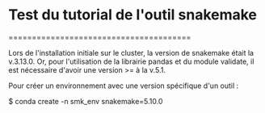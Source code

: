# Test du tutorial de l'outil snakemake
=======================================

Lors de l'installation initiale sur le cluster, la version de snakemake était la
v.3.13.0. Or, pour l'utilisation de la librairie pandas et du module validate, il
est nécessaire d'avoir une version >= à la v.5.1.

Pour créer un environnement avec une version spécifique d'un outil :  

$ conda create -n smk_env snakemake=5.10.0

